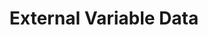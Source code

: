 ---
title: External Variable Data
permalink: /docs/PatchFormat#external-variable-data
parent: Patch Format
has_children: false
nav_order: 5
---